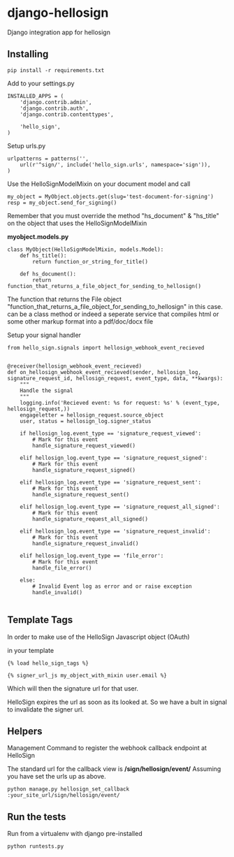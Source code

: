 django-hellosign
================

Django integration app for hellosign


Installing
----------

```
pip install -r requirements.txt
```

Add to your settings.py

```
INSTALLED_APPS = (
    'django.contrib.admin',
    'django.contrib.auth',
    'django.contrib.contenttypes',

    'hello_sign',
)
```

Setup urls.py

```
urlpatterns = patterns('',
    url(r'^sign/', include('hello_sign.urls', namespace='sign')),
)

```

Use the HelloSignModelMixin on your document model and call

```
my_object = MyObject.objects.get(slug='test-document-for-signing')
resp = my_object.send_for_signing()
```

Remember that you must override the method "hs_document" & "hs_title" on
the object that uses the HelloSignModelMixin

__myobject.models.py__

```
class MyObject(HelloSignModelMixin, models.Model):
    def hs_title():
        return function_or_string_for_title()

    def hs_document():
        return function_that_returns_a_file_object_for_sending_to_hellosign()
```

The function that returns the File object
"function_that_returns_a_file_object_for_sending_to_hellosign" in this case.
can be a class method or indeed a seperate service that compiles html or some
other markup format into a pdf/doc/docx file


Setup your signal handler

```
from hello_sign.signals import hellosign_webhook_event_recieved


@receiver(hellosign_webhook_event_recieved)
def on_hellosign_webhook_event_recieved(sender, hellosign_log, signature_request_id, hellosign_request, event_type, data, **kwargs):
    """
    Handle the signal
    """
    logging.info('Recieved event: %s for request: %s' % (event_type, hellosign_request,))
    engageletter = hellosign_request.source_object
    user, status = hellosign_log.signer_status

    if hellosign_log.event_type == 'signature_request_viewed':
        # Mark for this event
        handle_signature_request_viewed()

    elif hellosign_log.event_type == 'signature_request_signed':
        # Mark for this event
        handle_signature_request_signed()

    elif hellosign_log.event_type == 'signature_request_sent':
        # Mark for this event
        handle_signature_request_sent()

    elif hellosign_log.event_type == 'signature_request_all_signed':
        # Mark for this event
        handle_signature_request_all_signed()

    elif hellosign_log.event_type == 'signature_request_invalid':
        # Mark for this event
        handle_signature_request_invalid()

    elif hellosign_log.event_type == 'file_error':
        # Mark for this event
        handle_file_error()

    else:
        # Invalid Event log as error and or raise exception
        handle_invalid()


```

Template Tags
-------------

In order to make use of the HelloSign Javascript object (OAuth)

in your template

```
{% load hello_sign_tags %}

{% signer_url_js my_object_with_mixin user.email %}
```

Which will then the signature url for that user. 

HelloSign expires the url as soon as its looked at. So we have a bult in signal 
to invalidate the signer url.



Helpers
-------------

Management Command to register the webhook callback endpoint at HelloSign

The standard url for the callback view is __/sign/hellosign/event/__
Assuming you have set the urls up as above.

```
python manage.py hellosign_set_callback :your_site_url/sign/hellosign/event/
```


Run the tests
-------------

Run from a virtualenv with django pre-installed

```
python runtests.py
```
